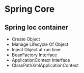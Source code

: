 # Spring Core
## Spring Ioc container

- Create Object
- Manage Lifecycle Of Object
- Inject Object at run time
- BeanFactory Interface
- ApplicationContext Interface
- ClassPathXmlApplicationContext



   
